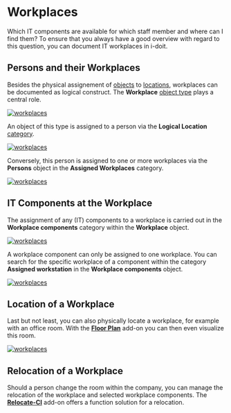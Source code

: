 # Workplaces

Which IT components are available for which staff member and where can I find them? To ensure that you always have a good overview with regard to this question, you can document IT workplaces in i-doit.

## Persons and their Workplaces

Besides the physical assignement of [objects](../basics/structure-of-the-it-documentation.md) to [locations](./locations.md), workplaces can be documented as logical construct. The **Workplace** [object type](../basics/structure-of-the-it-documentation.md) plays a central role.

[![workplaces](../assets/images/en/use-cases/workplaces/1-wp.png)](../assets/images/en/use-cases/workplaces/1-wp.png)

An object of this type is assigned to a person via the **Logical Location** [category](../basics/structure-of-the-it-documentation.md).

[![workplaces](../assets/images/en/use-cases/workplaces/2-wp.png)](../assets/images/en/use-cases/workplaces/2-wp.png)

Conversely, this person is assigned to one or more workplaces via the **Persons** object in the **Assigned Workplaces** category.

[![workplaces](../assets/images/en/use-cases/workplaces/3-wp.png)](../assets/images/en/use-cases/workplaces/3-wp.png)

## IT Components at the Workplace

The assignment of any (IT) components to a workplace is carried out in the **Workplace components** category within the **Workplace** object.

[![workplaces](../assets/images/en/use-cases/workplaces/4-wp.png)](../assets/images/en/use-cases/workplaces/4-wp.png)

A workplace component can only be assigned to one workplace. You can search for the specific workplace of a component within the category **Assigned workstation** in the **Workplace components** object.

[![workplaces](../assets/images/en/use-cases/workplaces/5-wp.png)](../assets/images/en/use-cases/workplaces/5-wp.png)

## Location of a Workplace

Last but not least, you can also physically locate a workplace, for example with an office room. With the [**Floor Plan**](../i-doit-add-ons/floorplan.md) add-on you can then even visualize this room.

[![workplaces](../assets/images/en/use-cases/workplaces/6-wp.png)](../assets/images/en/use-cases/workplaces/6-wp.png)

## Relocation of a Workplace

Should a person change the room within the company, you can manage the relocation of the workplace and selected workplace components. The **[Relocate-CI](../i-doit-add-ons/relocate-ci.md)** add-on offers a function solution for a relocation.
